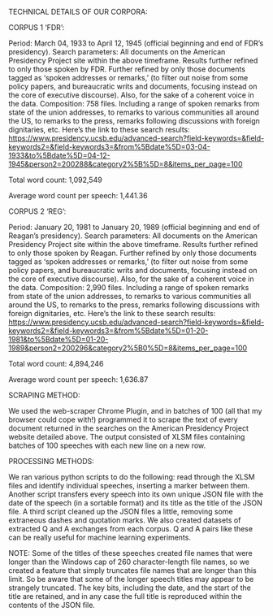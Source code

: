 TECHNICAL DETAILS OF OUR CORPORA:

CORPUS 1 ‘FDR’:

Period: March 04, 1933 to April 12, 1945 (official beginning and end of FDR’s presidency). 
Search parameters: All documents on the American Presidency Project site within the above timeframe. Results further refined to only those spoken by FDR. Further refined by only those documents tagged as ‘spoken addresses or remarks,’ (to filter out noise from some policy papers, and bureaucratic writs and documents, focusing instead on the core of executive discourse). Also, for the sake of a coherent voice in the data.
Composition: 758 files. Including a range of spoken remarks from state of the union addresses, to remarks to various communities all around the US, to remarks to the press, remarks following discussions with foreign dignitaries, etc.
Here’s the link to these search results: https://www.presidency.ucsb.edu/advanced-search?field-keywords=&field-keywords2=&field-keywords3=&from%5Bdate%5D=03-04-1933&to%5Bdate%5D=04-12-1945&person2=200288&category2%5B%5D=8&items_per_page=100

Total word count: 1,092,549

Average word count per speech: 1,441.36


CORPUS 2 ‘REG’:

Period: January 20, 1981 to January 20, 1989 (official beginning and end of Reagan’s presidency). 
Search parameters: All documents on the American Presidency Project site within the above timeframe. Results further refined to only those spoken by Reagan. Further refined by only those documents tagged as ‘spoken addresses or remarks,’ (to filter out noise from some policy papers, and bureaucratic writs and documents, focusing instead on the core of executive discourse). Also, for the sake of a coherent voice in the data.
Composition: 2,990 files. Including a range of spoken remarks from state of the union addresses, to remarks to various communities all around the US, to remarks to the press, remarks following discussions with foreign dignitaries, etc.
Here’s the link to these search results: https://www.presidency.ucsb.edu/advanced-search?field-keywords=&field-keywords2=&field-keywords3=&from%5Bdate%5D=01-20-1981&to%5Bdate%5D=01-20-1989&person2=200296&category2%5B0%5D=8&items_per_page=100

Total word count: 4,894,246

Average word count per speech: 1,636.87

SCRAPING METHOD:

We used the web-scraper Chrome Plugin, and in batches of 100 (all that my browser could cope with!) programmed it to scrape the text of every document returned in the searches on the American Presidency Project website detailed above. The output consisted of XLSM files containing batches of 100 speeches with each new line on a new row. 
 
 PROCESSING METHODS:
 
We ran various python scripts to do the following: read through the XLSM files and identify individual speeches, inserting a marker between them. Another script transfers every speech into its own unique JSON file with the date of the speech (in a sortable format) and its title as the title of the JSON file. A third script cleaned up the JSON files a little, removing some extraneous dashes and quotation marks.
We also created datasets of extracted Q and A exchanges from each corpus. Q and A pairs like these can be really useful for machine learning experiments. 

NOTE: Some of the titles of these speeches created file names that were longer than the Windows cap of 260 character-length file names, so we created a feature that simply truncates file names that are longer than this limit. So be aware that some of the longer speech titles may appear to be strangely truncated. The key bits, including the date, and the start of the title are retained, and in any case the full title is reproduced within the contents of the JSON file. 


